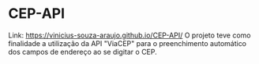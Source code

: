 # CEP-API
Link: https://vinicius-souza-araujo.github.io/CEP-API/
O projeto teve como finalidade a utilização da API "ViaCEP" para o preenchimento automático dos campos de endereço ao se digitar o CEP.
